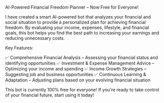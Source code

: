 AI-Powered Financial Freedom Planner – Now Free for Everyone!

I have created a smart AI-powered bot that analyzes your financial and social situation to provide a personalized plan for achieving financial freedom. By evaluating your income, expenses, lifestyle, and financial goals, this bot helps you find the best path to increasing your earnings and reducing unnecessary costs.

Key Features:

✅ Comprehensive Financial Analysis – Assessing your financial status and identifying opportunities
✅ Investment & Expense Management Advice – Optimizing your income and spending
✅ Income Growth Strategies – Suggesting job and business opportunities
✅ Continuous Learning & Adaptation – Adjusting plans based on your evolving financial situation

This bot is currently 100% free for everyone! If you're ready to take control of your financial future, start using it today!
